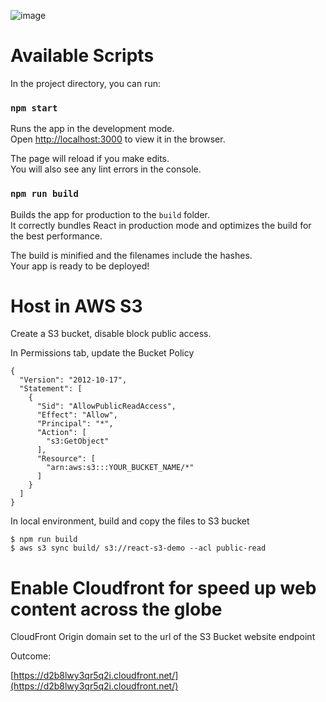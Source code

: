 ![image](https://user-images.githubusercontent.com/9261163/142579941-0d6ad51a-1105-4b4e-9def-e47d9e4ab49b.png)

# Available Scripts

In the project directory, you can run:

### `npm start`

Runs the app in the development mode.\
Open [http://localhost:3000](http://localhost:3000) to view it in the browser.

The page will reload if you make edits.\
You will also see any lint errors in the console.

### `npm run build`

Builds the app for production to the `build` folder.\
It correctly bundles React in production mode and optimizes the build for the best performance.

The build is minified and the filenames include the hashes.\
Your app is ready to be deployed!

# Host in AWS S3

Create a S3 bucket, disable block public access.

In Permissions tab, update the Bucket Policy
```
{
  "Version": "2012-10-17",
  "Statement": [
    {
      "Sid": "AllowPublicReadAccess",
      "Effect": "Allow",
      "Principal": "*",
      "Action": [
        "s3:GetObject"
      ],
      "Resource": [
        "arn:aws:s3:::YOUR_BUCKET_NAME/*"
      ]
    }
  ]
}
```

In local environment, build and copy the files to S3 bucket
```
$ npm run build
$ aws s3 sync build/ s3://react-s3-demo --acl public-read
```

# Enable Cloudfront for speed up web content across the globe

CloudFront Origin domain set to the url of the S3 Bucket website endpoint

Outcome:

[https://d2b8lwy3qr5q2i.cloudfront.net/](https://d2b8lwy3qr5q2i.cloudfront.net/)
